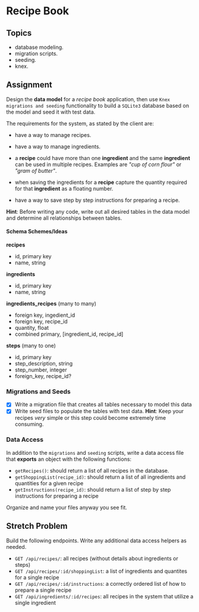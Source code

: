 # Recipe Book

## Topics

- database modeling.
- migration scripts.
- seeding.
- knex.

## Assignment

Design the **data model** for a _recipe book_ application, then use `Knex migrations and seeding` functionality to build a `SQLite3` database based on the model and seed it with test data.

The requirements for the system, as stated by the client are:

- have a way to manage recipes.

- have a way to manage ingredients.

- a **recipe** could have more than one **ingredient** and the same **ingredient** can be used in multiple recipes. Examples are _"cup of corn flour"_ or _"gram of butter"_.

- when saving the ingredients for a **recipe** capture the quantity required for that **ingredient** as a floating number.

- have a way to save step by step instructions for preparing a recipe.

**Hint**: Before writing any code, write out all desired tables in the data model and determine all relationships between tables. 

#### Schema Schemes/Ideas 

**recipes**
- id, primary key
- name, string 


**ingredients**
- id, primary key
- name, string

**ingredients_recipes** (many to many)
- foreign key, ingedient_id
- foreign key, recipe_id
- quantity, float
- combined primary, [ingredient_id, recipe_id]

**steps** (many to one)
- id, primary key
- step_description, string 
- step_number, integer
- foreign_key, recipe_id?

### Migrations and Seeds

- [X] Write a migration file that creates all tables necessary to model this data
- [X] Write seed files to populate the tables with test data. **Hint**: Keep your recipes *very* simple or this step could become extremely time consuming.

### Data Access

In addition to the `migrations` and `seeding` scripts, write a data access file that **exports** an object with the following functions:

- `getRecipes()`: should return a list of all recipes in the database.
- `getShoppingList(recipe_id)`: should return a list of all ingredients and quantities for a given recipe
- `getInstructions(recipe_id)`: should return a list of step by step instructions for preparing a recipe

Organize and name your files anyway you see fit.

## Stretch Problem

Build the following endpoints. Write any additional data access helpers as needed.

- `GET /api/recipes/`: all recipes (without details about ingredients or steps)
- `GET /api/recipes/:id/shoppingList`: a list of ingredients and quantites for a single recipe
- `GET /api/recipes/:id/instructions`: a correctly ordered list of how to prepare a single recipe
- `GET /api/ingredients/:id/recipes`: all recipes in the system that utilize a single ingredient 
